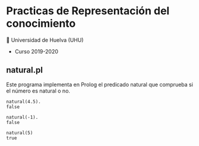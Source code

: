 
# Practicas de Representación del conocimiento
 :office: Universidad de Huelva (UHU)
 - Curso 2019-2020

## natural.pl
Este programa implementa en Prolog el predicado natural que comprueba si el número es natural o no.


```
natural(4.5).
false

natural(-1).
false

natural(5)
true
```
